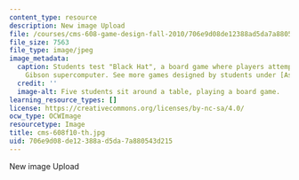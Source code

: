 ```yaml
---
content_type: resource
description: New image Upload
file: /courses/cms-608-game-design-fall-2010/706e9d08de12388ad5da7a880543d215_cms-608f10-th.jpg
file_size: 7563
file_type: image/jpeg
image_metadata:
  caption: Students test "Black Hat", a board game where players attempt to hack the
    Gibson supercomputer. See more games designed by students under [Assignments](/courses/cms-608-game-design-fall-2010/pages/assignments).
  credit: ''
  image-alt: Five students sit around a table, playing a board game.
learning_resource_types: []
license: https://creativecommons.org/licenses/by-nc-sa/4.0/
ocw_type: OCWImage
resourcetype: Image
title: cms-608f10-th.jpg
uid: 706e9d08-de12-388a-d5da-7a880543d215
---
```

New image Upload